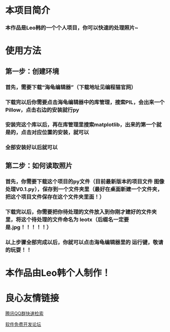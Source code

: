 # 本项目简介
### 本作品是Leo韩的一个个人项目，你可以快速的处理照片~
# 使用方法
## 第一步：创建环境
### 首先，需要下载“海龟编辑器”（下载地址见编程猫官网）
### 下载完以后你需要点击海龟编辑器中的库管理，搜索PIL，会出来一个Pillow，点击右边的安装就行py
### 安装完这个库以后，再在库管理里搜索matplotlib，出来的第一个就是的，点击对应位置的安装，就可以
### 全部安装好以后就可以
## 第二步：如何读取照片
### 首先，你需要下载这个项目的py文件（目前最新版本的项目文件 图像处理V0.1.py），保存到一个文件夹里（最好在桌面新建一个文件夹，把这个项目文件保存在这个文件夹里面！）
### 下载完以后，你需要把你待处理的文件放入到你刚才建好的文件夹里，将这个待处理的文件命名为 leotx（后缀名一定要是.jpg！！！！！）
### 以上步骤全部完成以后，你就可以点击海龟编辑器里的 运行键，敬请的玩耍！！
# 本作品由Leo韩个人制作！

 # 良心友情链接

[腾讯QQ群快速检索](http://u.720life.cn/s/8cf73f7c)

[软件免费开发论坛](http://u.720life.cn/s/bbb01dc0)